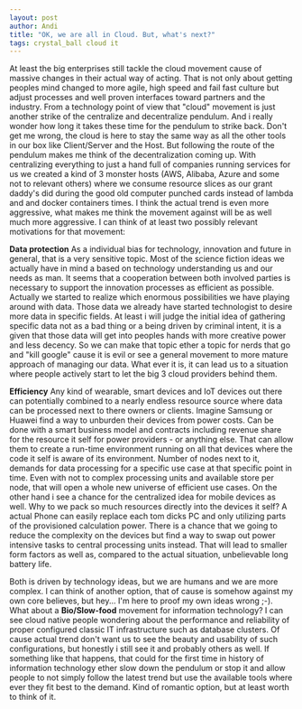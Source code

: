 ```yaml
---
layout: post
author: Andi
title: "OK, we are all in Cloud. But, what's next?"
tags: crystal_ball cloud it 
---
```

At least the big enterprises still tackle the cloud movement cause of massive changes in their actual way of acting. That is not only about getting peoples mind changed to more agile, high speed and fail fast culture but adjust processes and well proven interfaces toward partners and the industry.
From a technology point of view that "cloud" movement is just another strike of the centralize and decentralize pendulum. And i really wonder how long it takes these time for the pendulum to strike back. Don't get me wrong, the cloud is here to stay the same way as all the other tools in our box like Client/Server and the Host.
But following the route of the pendulum makes me think of the decentralization coming up. With centralizing everything to just a hand full of companies running services for us we created a kind of 3 monster hosts (AWS, Alibaba, Azure and some not to relevant others) where we consume resource slices as our grant daddy's did during the good old computer punched cards instead of lambda and and docker containers times. I think the actual trend is even more aggressive, what makes me think the movement against will be as well much more aggressive.
I can think of at least two possibly relevant motivations for that movement:

**Data protection**
As a individual bias for technology, innovation and future in general, that is a very sensitive topic. Most of the science fiction ideas we actually have in mind a based on technology understanding us and our needs as man. It seems that a cooperation between both involved parties is necessary to support the innovation processes as efficient as possible. Actually we started to realize which enormous possibilities we have playing around with data. Those data we already have started technologist to desire more data in specific fields.
At least i will judge the initial idea of gathering specific data not as a bad thing or a being driven by criminal intent, it is a given that those data will get into peoples hands with more creative power and less decency. 
So we can make that topic ether a topic for nerds that go and "kill google" cause it is evil or see a general movement to more mature approach of managing our data. What ever it is, it can lead us to a situation where people actively start to let the big 3 cloud providers behind them.

**Efficiency**
Any kind of wearable, smart devices and IoT devices out there can potentially combined to a nearly endless resource source where data can be processed next to there owners or clients. Imagine Samsung or Huawei find a way to unburden their devices from power costs. Can be done with a smart business model and contracts including revenue share for the resource it self for power providers - or anything else. 
That can allow them to create a run-time environment running on all that devices where the code it self is aware of its environment. Number of nodes next to it, demands for data processing for a specific use case at that specific point in time. Even with not to complex processing units and available store per node, that will open a whole new universe of efficient use cases.
On the other hand i see a chance for the centralized idea for mobile devices as well. Why to we pack so much resources directly into the devices it self? A actual Phone can easily replace each tom dicks PC and only utilizing parts of the provisioned calculation power. There is a chance that we going to reduce the complexity on the devices but find a way to swap out power intensive tasks to central processing units instead. That will lead to smaller form factors as well as, compared to the actual situation, unbelievable long battery life.

Both is driven by technology ideas, but we are humans and we are more complex. I can think of another option, that of cause is somehow against my own core believes, but hey... I'm here to proof my own ideas wrong ;-). What about a **Bio/Slow-food** movement for information technology? 
I can see cloud native people wondering about the performance and reliability of proper configured classic IT infrastructure such as database clusters. Of cause actual trend don't want us to see the beauty and usability of such configurations, but honestly i still see it and probably others as well.
If something like that happens, that could for the first time in history of information technology ether slow down the pendulum or stop it and allow people to not simply follow the latest trend but use the available tools where ever they fit best to the demand. Kind of romantic option, but at least worth to think of it. 
